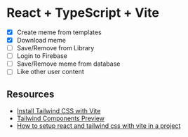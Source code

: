 # React + TypeScript + Vite

- [X] Create meme from templates
- [x] Download meme
- [ ] Save/Remove from Library
- [ ] Login to Firebase
- [ ] Save/Remove meme from database
- [ ] Like other user content

## Resources

- [Install Tailwind CSS with Vite](https://tailwindcss.com/docs/guides/vite)
- [Tailwind Components Preview](https://tailwindui.com/components/preview)
- [How to setup react and tailwind css with vite in a project](https://www.freecodecamp.org/news/how-to-install-tailwindcss-in-react/)


